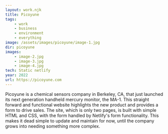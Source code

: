 ```yaml
---
layout: work.njk
title: Picoyune
tags: 
    - work
    - business
    - environment
    - everything
image: /assets/images/picoyune/image-1.jpg
dir: picoyune
images:
    - image-2.jpg
    - image-3.jpg
    - image-4.jpg
tech: Static netlify
year: 2022
url: https://picoyune.com
---
```


Picoyune is a chemical sensors company in Berkeley, CA, that just launched its next generation handheld mercury monitor, the MA-1. This straight forward and functional website highlights the new product and provides a form to drive sales. The site, which is only two pages, is built with simple HTML and CSS, with the form handled by Netlify's form functionality. This makes it dead simple to update and maintain for now, until the company grows into needing something more complex. 